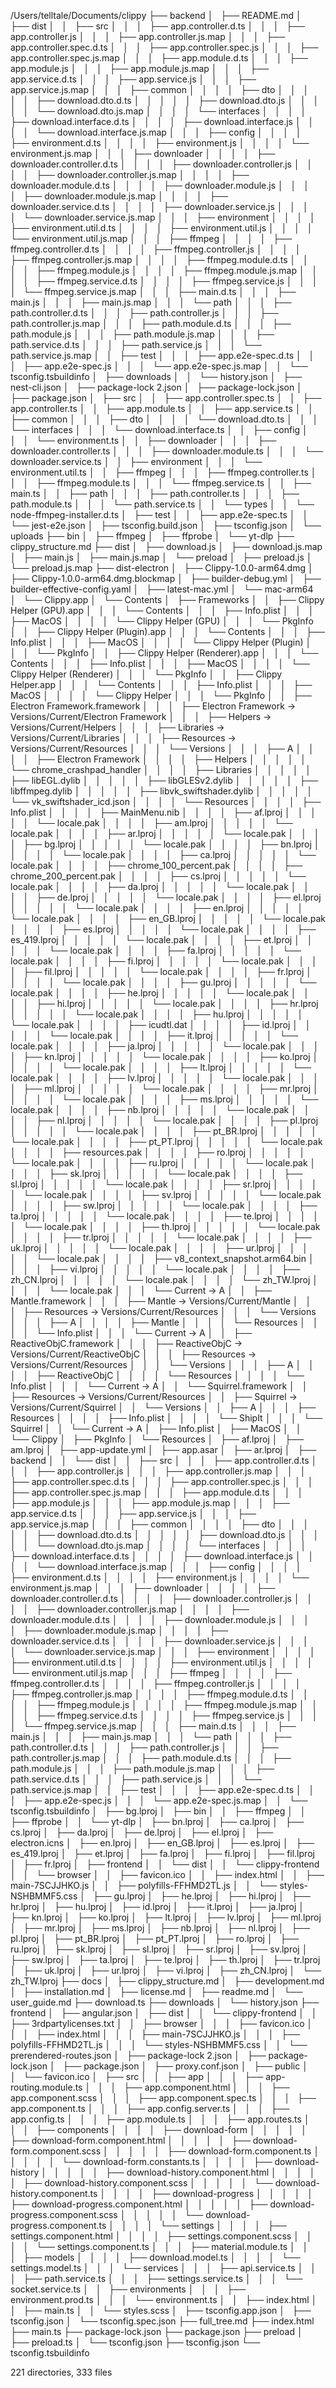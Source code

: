 /Users/telltale/Documents/clippy
├── backend
│   ├── README.md
│   ├── dist
│   │   ├── src
│   │   │   ├── app.controller.d.ts
│   │   │   ├── app.controller.js
│   │   │   ├── app.controller.js.map
│   │   │   ├── app.controller.spec.d.ts
│   │   │   ├── app.controller.spec.js
│   │   │   ├── app.controller.spec.js.map
│   │   │   ├── app.module.d.ts
│   │   │   ├── app.module.js
│   │   │   ├── app.module.js.map
│   │   │   ├── app.service.d.ts
│   │   │   ├── app.service.js
│   │   │   ├── app.service.js.map
│   │   │   ├── common
│   │   │   │   ├── dto
│   │   │   │   │   ├── download.dto.d.ts
│   │   │   │   │   ├── download.dto.js
│   │   │   │   │   └── download.dto.js.map
│   │   │   │   └── interfaces
│   │   │   │       ├── download.interface.d.ts
│   │   │   │       ├── download.interface.js
│   │   │   │       └── download.interface.js.map
│   │   │   ├── config
│   │   │   │   ├── environment.d.ts
│   │   │   │   ├── environment.js
│   │   │   │   └── environment.js.map
│   │   │   ├── downloader
│   │   │   │   ├── downloader.controller.d.ts
│   │   │   │   ├── downloader.controller.js
│   │   │   │   ├── downloader.controller.js.map
│   │   │   │   ├── downloader.module.d.ts
│   │   │   │   ├── downloader.module.js
│   │   │   │   ├── downloader.module.js.map
│   │   │   │   ├── downloader.service.d.ts
│   │   │   │   ├── downloader.service.js
│   │   │   │   └── downloader.service.js.map
│   │   │   ├── environment
│   │   │   │   ├── environment.util.d.ts
│   │   │   │   ├── environment.util.js
│   │   │   │   └── environment.util.js.map
│   │   │   ├── ffmpeg
│   │   │   │   ├── ffmpeg.controller.d.ts
│   │   │   │   ├── ffmpeg.controller.js
│   │   │   │   ├── ffmpeg.controller.js.map
│   │   │   │   ├── ffmpeg.module.d.ts
│   │   │   │   ├── ffmpeg.module.js
│   │   │   │   ├── ffmpeg.module.js.map
│   │   │   │   ├── ffmpeg.service.d.ts
│   │   │   │   ├── ffmpeg.service.js
│   │   │   │   └── ffmpeg.service.js.map
│   │   │   ├── main.d.ts
│   │   │   ├── main.js
│   │   │   ├── main.js.map
│   │   │   └── path
│   │   │       ├── path.controller.d.ts
│   │   │       ├── path.controller.js
│   │   │       ├── path.controller.js.map
│   │   │       ├── path.module.d.ts
│   │   │       ├── path.module.js
│   │   │       ├── path.module.js.map
│   │   │       ├── path.service.d.ts
│   │   │       ├── path.service.js
│   │   │       └── path.service.js.map
│   │   ├── test
│   │   │   ├── app.e2e-spec.d.ts
│   │   │   ├── app.e2e-spec.js
│   │   │   └── app.e2e-spec.js.map
│   │   └── tsconfig.tsbuildinfo
│   ├── downloads
│   │   └── history.json
│   ├── nest-cli.json
│   ├── package-lock 2.json
│   ├── package-lock.json
│   ├── package.json
│   ├── src
│   │   ├── app.controller.spec.ts
│   │   ├── app.controller.ts
│   │   ├── app.module.ts
│   │   ├── app.service.ts
│   │   ├── common
│   │   │   ├── dto
│   │   │   │   └── download.dto.ts
│   │   │   └── interfaces
│   │   │       └── download.interface.ts
│   │   ├── config
│   │   │   └── environment.ts
│   │   ├── downloader
│   │   │   ├── downloader.controller.ts
│   │   │   ├── downloader.module.ts
│   │   │   └── downloader.service.ts
│   │   ├── environment
│   │   │   └── environment.util.ts
│   │   ├── ffmpeg
│   │   │   ├── ffmpeg.controller.ts
│   │   │   ├── ffmpeg.module.ts
│   │   │   └── ffmpeg.service.ts
│   │   ├── main.ts
│   │   ├── path
│   │   │   ├── path.controller.ts
│   │   │   ├── path.module.ts
│   │   │   └── path.service.ts
│   │   └── types
│   │       └── node-ffmpeg-installer.d.ts
│   ├── test
│   │   ├── app.e2e-spec.ts
│   │   └── jest-e2e.json
│   ├── tsconfig.build.json
│   ├── tsconfig.json
│   └── uploads
├── bin
│   ├── ffmpeg
│   ├── ffprobe
│   └── yt-dlp
├── clippy_structure.md
├── dist
│   ├── download.js
│   ├── download.js.map
│   ├── main.js
│   ├── main.js.map
│   └── preload
│       ├── preload.js
│       └── preload.js.map
├── dist-electron
│   ├── Clippy-1.0.0-arm64.dmg
│   ├── Clippy-1.0.0-arm64.dmg.blockmap
│   ├── builder-debug.yml
│   ├── builder-effective-config.yaml
│   ├── latest-mac.yml
│   └── mac-arm64
│       └── Clippy.app
│           └── Contents
│               ├── Frameworks
│               │   ├── Clippy Helper (GPU).app
│               │   │   └── Contents
│               │   │       ├── Info.plist
│               │   │       ├── MacOS
│               │   │       │   └── Clippy Helper (GPU)
│               │   │       └── PkgInfo
│               │   ├── Clippy Helper (Plugin).app
│               │   │   └── Contents
│               │   │       ├── Info.plist
│               │   │       ├── MacOS
│               │   │       │   └── Clippy Helper (Plugin)
│               │   │       └── PkgInfo
│               │   ├── Clippy Helper (Renderer).app
│               │   │   └── Contents
│               │   │       ├── Info.plist
│               │   │       ├── MacOS
│               │   │       │   └── Clippy Helper (Renderer)
│               │   │       └── PkgInfo
│               │   ├── Clippy Helper.app
│               │   │   └── Contents
│               │   │       ├── Info.plist
│               │   │       ├── MacOS
│               │   │       │   └── Clippy Helper
│               │   │       └── PkgInfo
│               │   ├── Electron Framework.framework
│               │   │   ├── Electron Framework -> Versions/Current/Electron Framework
│               │   │   ├── Helpers -> Versions/Current/Helpers
│               │   │   ├── Libraries -> Versions/Current/Libraries
│               │   │   ├── Resources -> Versions/Current/Resources
│               │   │   └── Versions
│               │   │       ├── A
│               │   │       │   ├── Electron Framework
│               │   │       │   ├── Helpers
│               │   │       │   │   └── chrome_crashpad_handler
│               │   │       │   ├── Libraries
│               │   │       │   │   ├── libEGL.dylib
│               │   │       │   │   ├── libGLESv2.dylib
│               │   │       │   │   ├── libffmpeg.dylib
│               │   │       │   │   ├── libvk_swiftshader.dylib
│               │   │       │   │   └── vk_swiftshader_icd.json
│               │   │       │   └── Resources
│               │   │       │       ├── Info.plist
│               │   │       │       ├── MainMenu.nib
│               │   │       │       ├── af.lproj
│               │   │       │       │   └── locale.pak
│               │   │       │       ├── am.lproj
│               │   │       │       │   └── locale.pak
│               │   │       │       ├── ar.lproj
│               │   │       │       │   └── locale.pak
│               │   │       │       ├── bg.lproj
│               │   │       │       │   └── locale.pak
│               │   │       │       ├── bn.lproj
│               │   │       │       │   └── locale.pak
│               │   │       │       ├── ca.lproj
│               │   │       │       │   └── locale.pak
│               │   │       │       ├── chrome_100_percent.pak
│               │   │       │       ├── chrome_200_percent.pak
│               │   │       │       ├── cs.lproj
│               │   │       │       │   └── locale.pak
│               │   │       │       ├── da.lproj
│               │   │       │       │   └── locale.pak
│               │   │       │       ├── de.lproj
│               │   │       │       │   └── locale.pak
│               │   │       │       ├── el.lproj
│               │   │       │       │   └── locale.pak
│               │   │       │       ├── en.lproj
│               │   │       │       │   └── locale.pak
│               │   │       │       ├── en_GB.lproj
│               │   │       │       │   └── locale.pak
│               │   │       │       ├── es.lproj
│               │   │       │       │   └── locale.pak
│               │   │       │       ├── es_419.lproj
│               │   │       │       │   └── locale.pak
│               │   │       │       ├── et.lproj
│               │   │       │       │   └── locale.pak
│               │   │       │       ├── fa.lproj
│               │   │       │       │   └── locale.pak
│               │   │       │       ├── fi.lproj
│               │   │       │       │   └── locale.pak
│               │   │       │       ├── fil.lproj
│               │   │       │       │   └── locale.pak
│               │   │       │       ├── fr.lproj
│               │   │       │       │   └── locale.pak
│               │   │       │       ├── gu.lproj
│               │   │       │       │   └── locale.pak
│               │   │       │       ├── he.lproj
│               │   │       │       │   └── locale.pak
│               │   │       │       ├── hi.lproj
│               │   │       │       │   └── locale.pak
│               │   │       │       ├── hr.lproj
│               │   │       │       │   └── locale.pak
│               │   │       │       ├── hu.lproj
│               │   │       │       │   └── locale.pak
│               │   │       │       ├── icudtl.dat
│               │   │       │       ├── id.lproj
│               │   │       │       │   └── locale.pak
│               │   │       │       ├── it.lproj
│               │   │       │       │   └── locale.pak
│               │   │       │       ├── ja.lproj
│               │   │       │       │   └── locale.pak
│               │   │       │       ├── kn.lproj
│               │   │       │       │   └── locale.pak
│               │   │       │       ├── ko.lproj
│               │   │       │       │   └── locale.pak
│               │   │       │       ├── lt.lproj
│               │   │       │       │   └── locale.pak
│               │   │       │       ├── lv.lproj
│               │   │       │       │   └── locale.pak
│               │   │       │       ├── ml.lproj
│               │   │       │       │   └── locale.pak
│               │   │       │       ├── mr.lproj
│               │   │       │       │   └── locale.pak
│               │   │       │       ├── ms.lproj
│               │   │       │       │   └── locale.pak
│               │   │       │       ├── nb.lproj
│               │   │       │       │   └── locale.pak
│               │   │       │       ├── nl.lproj
│               │   │       │       │   └── locale.pak
│               │   │       │       ├── pl.lproj
│               │   │       │       │   └── locale.pak
│               │   │       │       ├── pt_BR.lproj
│               │   │       │       │   └── locale.pak
│               │   │       │       ├── pt_PT.lproj
│               │   │       │       │   └── locale.pak
│               │   │       │       ├── resources.pak
│               │   │       │       ├── ro.lproj
│               │   │       │       │   └── locale.pak
│               │   │       │       ├── ru.lproj
│               │   │       │       │   └── locale.pak
│               │   │       │       ├── sk.lproj
│               │   │       │       │   └── locale.pak
│               │   │       │       ├── sl.lproj
│               │   │       │       │   └── locale.pak
│               │   │       │       ├── sr.lproj
│               │   │       │       │   └── locale.pak
│               │   │       │       ├── sv.lproj
│               │   │       │       │   └── locale.pak
│               │   │       │       ├── sw.lproj
│               │   │       │       │   └── locale.pak
│               │   │       │       ├── ta.lproj
│               │   │       │       │   └── locale.pak
│               │   │       │       ├── te.lproj
│               │   │       │       │   └── locale.pak
│               │   │       │       ├── th.lproj
│               │   │       │       │   └── locale.pak
│               │   │       │       ├── tr.lproj
│               │   │       │       │   └── locale.pak
│               │   │       │       ├── uk.lproj
│               │   │       │       │   └── locale.pak
│               │   │       │       ├── ur.lproj
│               │   │       │       │   └── locale.pak
│               │   │       │       ├── v8_context_snapshot.arm64.bin
│               │   │       │       ├── vi.lproj
│               │   │       │       │   └── locale.pak
│               │   │       │       ├── zh_CN.lproj
│               │   │       │       │   └── locale.pak
│               │   │       │       └── zh_TW.lproj
│               │   │       │           └── locale.pak
│               │   │       └── Current -> A
│               │   ├── Mantle.framework
│               │   │   ├── Mantle -> Versions/Current/Mantle
│               │   │   ├── Resources -> Versions/Current/Resources
│               │   │   └── Versions
│               │   │       ├── A
│               │   │       │   ├── Mantle
│               │   │       │   └── Resources
│               │   │       │       └── Info.plist
│               │   │       └── Current -> A
│               │   ├── ReactiveObjC.framework
│               │   │   ├── ReactiveObjC -> Versions/Current/ReactiveObjC
│               │   │   ├── Resources -> Versions/Current/Resources
│               │   │   └── Versions
│               │   │       ├── A
│               │   │       │   ├── ReactiveObjC
│               │   │       │   └── Resources
│               │   │       │       └── Info.plist
│               │   │       └── Current -> A
│               │   └── Squirrel.framework
│               │       ├── Resources -> Versions/Current/Resources
│               │       ├── Squirrel -> Versions/Current/Squirrel
│               │       └── Versions
│               │           ├── A
│               │           │   ├── Resources
│               │           │   │   ├── Info.plist
│               │           │   │   └── ShipIt
│               │           │   └── Squirrel
│               │           └── Current -> A
│               ├── Info.plist
│               ├── MacOS
│               │   └── Clippy
│               ├── PkgInfo
│               └── Resources
│                   ├── af.lproj
│                   ├── am.lproj
│                   ├── app-update.yml
│                   ├── app.asar
│                   ├── ar.lproj
│                   ├── backend
│                   │   └── dist
│                   │       ├── src
│                   │       │   ├── app.controller.d.ts
│                   │       │   ├── app.controller.js
│                   │       │   ├── app.controller.js.map
│                   │       │   ├── app.controller.spec.d.ts
│                   │       │   ├── app.controller.spec.js
│                   │       │   ├── app.controller.spec.js.map
│                   │       │   ├── app.module.d.ts
│                   │       │   ├── app.module.js
│                   │       │   ├── app.module.js.map
│                   │       │   ├── app.service.d.ts
│                   │       │   ├── app.service.js
│                   │       │   ├── app.service.js.map
│                   │       │   ├── common
│                   │       │   │   ├── dto
│                   │       │   │   │   ├── download.dto.d.ts
│                   │       │   │   │   ├── download.dto.js
│                   │       │   │   │   └── download.dto.js.map
│                   │       │   │   └── interfaces
│                   │       │   │       ├── download.interface.d.ts
│                   │       │   │       ├── download.interface.js
│                   │       │   │       └── download.interface.js.map
│                   │       │   ├── config
│                   │       │   │   ├── environment.d.ts
│                   │       │   │   ├── environment.js
│                   │       │   │   └── environment.js.map
│                   │       │   ├── downloader
│                   │       │   │   ├── downloader.controller.d.ts
│                   │       │   │   ├── downloader.controller.js
│                   │       │   │   ├── downloader.controller.js.map
│                   │       │   │   ├── downloader.module.d.ts
│                   │       │   │   ├── downloader.module.js
│                   │       │   │   ├── downloader.module.js.map
│                   │       │   │   ├── downloader.service.d.ts
│                   │       │   │   ├── downloader.service.js
│                   │       │   │   └── downloader.service.js.map
│                   │       │   ├── environment
│                   │       │   │   ├── environment.util.d.ts
│                   │       │   │   ├── environment.util.js
│                   │       │   │   └── environment.util.js.map
│                   │       │   ├── ffmpeg
│                   │       │   │   ├── ffmpeg.controller.d.ts
│                   │       │   │   ├── ffmpeg.controller.js
│                   │       │   │   ├── ffmpeg.controller.js.map
│                   │       │   │   ├── ffmpeg.module.d.ts
│                   │       │   │   ├── ffmpeg.module.js
│                   │       │   │   ├── ffmpeg.module.js.map
│                   │       │   │   ├── ffmpeg.service.d.ts
│                   │       │   │   ├── ffmpeg.service.js
│                   │       │   │   └── ffmpeg.service.js.map
│                   │       │   ├── main.d.ts
│                   │       │   ├── main.js
│                   │       │   ├── main.js.map
│                   │       │   └── path
│                   │       │       ├── path.controller.d.ts
│                   │       │       ├── path.controller.js
│                   │       │       ├── path.controller.js.map
│                   │       │       ├── path.module.d.ts
│                   │       │       ├── path.module.js
│                   │       │       ├── path.module.js.map
│                   │       │       ├── path.service.d.ts
│                   │       │       ├── path.service.js
│                   │       │       └── path.service.js.map
│                   │       ├── test
│                   │       │   ├── app.e2e-spec.d.ts
│                   │       │   ├── app.e2e-spec.js
│                   │       │   └── app.e2e-spec.js.map
│                   │       └── tsconfig.tsbuildinfo
│                   ├── bg.lproj
│                   ├── bin
│                   │   ├── ffmpeg
│                   │   ├── ffprobe
│                   │   └── yt-dlp
│                   ├── bn.lproj
│                   ├── ca.lproj
│                   ├── cs.lproj
│                   ├── da.lproj
│                   ├── de.lproj
│                   ├── el.lproj
│                   ├── electron.icns
│                   ├── en.lproj
│                   ├── en_GB.lproj
│                   ├── es.lproj
│                   ├── es_419.lproj
│                   ├── et.lproj
│                   ├── fa.lproj
│                   ├── fi.lproj
│                   ├── fil.lproj
│                   ├── fr.lproj
│                   ├── frontend
│                   │   └── dist
│                   │       └── clippy-frontend
│                   │           └── browser
│                   │               ├── favicon.ico
│                   │               ├── index.html
│                   │               ├── main-7SCJJHKO.js
│                   │               ├── polyfills-FFHMD2TL.js
│                   │               └── styles-NSHBMMF5.css
│                   ├── gu.lproj
│                   ├── he.lproj
│                   ├── hi.lproj
│                   ├── hr.lproj
│                   ├── hu.lproj
│                   ├── id.lproj
│                   ├── it.lproj
│                   ├── ja.lproj
│                   ├── kn.lproj
│                   ├── ko.lproj
│                   ├── lt.lproj
│                   ├── lv.lproj
│                   ├── ml.lproj
│                   ├── mr.lproj
│                   ├── ms.lproj
│                   ├── nb.lproj
│                   ├── nl.lproj
│                   ├── pl.lproj
│                   ├── pt_BR.lproj
│                   ├── pt_PT.lproj
│                   ├── ro.lproj
│                   ├── ru.lproj
│                   ├── sk.lproj
│                   ├── sl.lproj
│                   ├── sr.lproj
│                   ├── sv.lproj
│                   ├── sw.lproj
│                   ├── ta.lproj
│                   ├── te.lproj
│                   ├── th.lproj
│                   ├── tr.lproj
│                   ├── uk.lproj
│                   ├── ur.lproj
│                   ├── vi.lproj
│                   ├── zh_CN.lproj
│                   └── zh_TW.lproj
├── docs
│   ├── clippy_structure.md
│   ├── development.md
│   ├── installation.md
│   ├── license.md
│   ├── readme.md
│   └── user_guide.md
├── download.ts
├── downloads
│   └── history.json
├── frontend
│   ├── angular.json
│   ├── dist
│   │   └── clippy-frontend
│   │       ├── 3rdpartylicenses.txt
│   │       ├── browser
│   │       │   ├── favicon.ico
│   │       │   ├── index.html
│   │       │   ├── main-7SCJJHKO.js
│   │       │   ├── polyfills-FFHMD2TL.js
│   │       │   └── styles-NSHBMMF5.css
│   │       └── prerendered-routes.json
│   ├── package-lock 2.json
│   ├── package-lock.json
│   ├── package.json
│   ├── proxy.conf.json
│   ├── public
│   │   └── favicon.ico
│   ├── src
│   │   ├── app
│   │   │   ├── app-routing.module.ts
│   │   │   ├── app.component.html
│   │   │   ├── app.component.scss
│   │   │   ├── app.component.spec.ts
│   │   │   ├── app.component.ts
│   │   │   ├── app.config.server.ts
│   │   │   ├── app.config.ts
│   │   │   ├── app.module.ts
│   │   │   ├── app.routes.ts
│   │   │   ├── components
│   │   │   │   ├── download-form
│   │   │   │   │   ├── download-form.component.html
│   │   │   │   │   ├── download-form.component.scss
│   │   │   │   │   ├── download-form.component.ts
│   │   │   │   │   └── download-form.constants.ts
│   │   │   │   ├── download-history
│   │   │   │   │   ├── download-history.component.html
│   │   │   │   │   ├── download-history.component.scss
│   │   │   │   │   └── download-history.component.ts
│   │   │   │   ├── download-progress
│   │   │   │   │   ├── download-progress.component.html
│   │   │   │   │   ├── download-progress.component.scss
│   │   │   │   │   └── download-progress.component.ts
│   │   │   │   └── settings
│   │   │   │       ├── settings.component.html
│   │   │   │       ├── settings.component.scss
│   │   │   │       └── settings.component.ts
│   │   │   ├── material.module.ts
│   │   │   ├── models
│   │   │   │   ├── download.model.ts
│   │   │   │   └── settings.model.ts
│   │   │   └── services
│   │   │       ├── api.service.ts
│   │   │       ├── path.service.ts
│   │   │       ├── settings.service.ts
│   │   │       └── socket.service.ts
│   │   ├── environments
│   │   │   ├── environment.prod.ts
│   │   │   └── environment.ts
│   │   ├── index.html
│   │   ├── main.ts
│   │   └── styles.scss
│   ├── tsconfig.app.json
│   ├── tsconfig.json
│   └── tsconfig.spec.json
├── full_tree.md
├── index.html
├── main.ts
├── package-lock.json
├── package.json
├── preload
│   ├── preload.ts
│   └── tsconfig.json
├── tsconfig.json
└── tsconfig.tsbuildinfo

221 directories, 333 files
